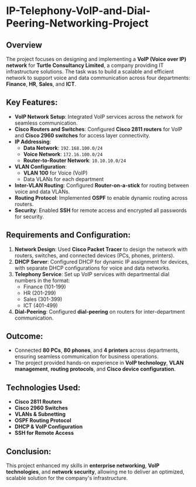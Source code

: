 # IP-Telephony-VoIP-and-Dial-Peering-Networking-Project


## Overview
The project focuses on designing and implementing a **VoIP (Voice over IP) network** for **Turtle Consultancy Limited**, a company providing IT infrastructure solutions. The task was to build a scalable and efficient network to support voice and data communication across four departments: **Finance**, **HR**, **Sales**, and **ICT**.

## Key Features:
- **VoIP Network Setup**: Integrated VoIP services across the network for seamless communication.
- **Cisco Routers and Switches**: Configured **Cisco 2811 routers** for VoIP and **Cisco 2960 switches** for access layer connectivity.
- **IP Addressing**: 
   - **Data Network**: `192.168.100.0/24`
   - **Voice Network**: `172.16.100.0/24`
   - **Router-to-Router Network**: `10.10.10.0/24`
- **VLAN Configuration**: 
   - **VLAN 100** for Voice (VoIP)
   - Data VLANs for each department
- **Inter-VLAN Routing**: Configured **Router-on-a-stick** for routing between voice and data VLANs.
- **Routing Protocol**: Implemented **OSPF** to enable dynamic routing across routers.
- **Security**: Enabled **SSH** for remote access and encrypted all passwords for security.

## Requirements and Configuration:
1. **Network Design**: Used **Cisco Packet Tracer** to design the network with routers, switches, and connected devices (PCs, phones, printers).
2. **DHCP Server**: Configured DHCP for dynamic IP assignment for devices, with separate DHCP configurations for voice and data networks.
3. **Telephony Service**: Set up VoIP services with departmental dial numbers in the format:  
   - Finance (101-199)  
   - HR (201-299)  
   - Sales (301-399)  
   - ICT (401-499)
4. **Dial-Peering**: Configured **dial-peering** on routers for inter-department communication.

## Outcome:
- Connected **80 PCs**, **80 phones**, and **4 printers** across departments, ensuring seamless communication for business operations.
- The project provided hands-on experience in **VoIP technology**, **VLAN management**, **routing protocols**, and **Cisco device configuration**.

## Technologies Used:
- **Cisco 2811 Routers**
- **Cisco 2960 Switches**
- **VLANs & Subnetting**
- **OSPF Routing Protocol**
- **DHCP & VoIP Configuration**
- **SSH for Remote Access**

## Conclusion:
This project enhanced my skills in **enterprise networking**, **VoIP technologies**, and **network security**, allowing me to deliver an optimized, scalable solution for the company's infrastructure.
